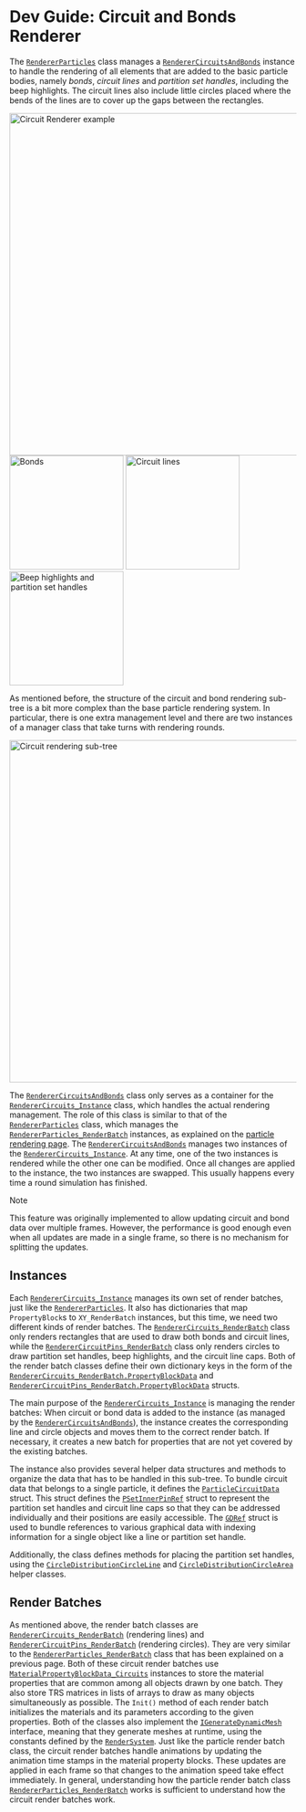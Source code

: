 # Dev Guide: Circuit and Bonds Renderer

The [`RendererParticles`][1] class manages a [`RendererCircuitsAndBonds`][2] instance to handle the rendering of all elements that are added to the basic particle bodies, namely *bonds*, *circuit lines* and *partition set handles*, including the beep highlights.
The circuit lines also include little circles placed where the bends of the lines are to cover up the gaps between the rectangles.

<img src="~/images/circuit_renderer_all.png" alt="Circuit Renderer example" title="Circuit Renderer example" width="600"/>  
<img src="~/images/circuit_renderer_bonds_cropped.png" alt="Bonds" title="Bonds" width="200"/> <img src="~/images/circuit_renderer_lines_cropped.png" alt="Circuit lines" title="Circuit lines" width="200"/> <img src="~/images/circuit_renderer_circles_cropped.png" alt="Beep highlights and partition set handles" title="Beep highlights and partition set handles" width="200"/>

As mentioned before, the structure of the circuit and bond rendering sub-tree is a bit more complex than the base particle rendering system.
In particular, there is one extra management level and there are two instances of a manager class that take turns with rendering rounds.

<img src="~/images/circuit_render_system_overview.png" alt="Circuit rendering sub-tree" title="Circuit rendering sub-tree" width="600"/>

The [`RendererCircuitsAndBonds`][2] class only serves as a container for the [`RendererCircuits_Instance`][3] class, which handles the actual rendering management.
The role of this class is similar to that of the [`RendererParticles`][1] class, which manages the [`RendererParticles_RenderBatch`][4] instances, as explained on the [particle rendering page](particles.md).
The [`RendererCircuitsAndBonds`][2] manages two instances of the [`RendererCircuits_Instance`][3].
At any time, one of the two instances is rendered while the other one can be modified.
Once all changes are applied to the instance, the two instances are swapped.
This usually happens every time a round simulation has finished.
> [!NOTE]
> This feature was originally implemented to allow updating circuit and bond data over multiple frames.
> However, the performance is good enough even when all updates are made in a single frame, so there is no mechanism for splitting the updates.


## Instances

Each [`RendererCircuits_Instance`][3] manages its own set of render batches, just like the [`RendererParticles`][1].
It also has dictionaries that map `PropertyBlock`s to `XY_RenderBatch` instances, but this time, we need two different kinds of render batches.
The [`RendererCircuits_RenderBatch`][6] class only renders rectangles that are used to draw both bonds and circuit lines, while the [`RendererCircuitPins_RenderBatch`][8] class only renders circles to draw partition set handles, beep highlights, and the circuit line caps.
Both of the render batch classes define their own dictionary keys in the form of the [`RendererCircuits_RenderBatch.PropertyBlockData`][5] and [`RendererCircuitPins_RenderBatch.PropertyBlockData`][7] structs.

The main purpose of the [`RendererCircuits_Instance`][3] is managing the render batches:
When circuit or bond data is added to the instance (as managed by the [`RendererCircuitsAndBonds`][2]), the instance creates the corresponding line and circle objects and moves them to the correct render batch.
If necessary, it creates a new batch for properties that are not yet covered by the existing batches.

The instance also provides several helper data structures and methods to organize the data that has to be handled in this sub-tree.
To bundle circuit data that belongs to a single particle, it defines the [`ParticleCircuitData`][9] struct.
This struct defines the [`PSetInnerPinRef`][10] struct to represent the partition set handles and circuit line caps so that they can be addressed individually and their positions are easily accessible.
The [`GDRef`][11] struct is used to bundle references to various graphical data with indexing information for a single object like a line or partition set handle.

Additionally, the class defines methods for placing the partition set handles, using the [`CircleDistributionCircleLine`][12] and [`CircleDistributionCircleArea`][13] helper classes.


## Render Batches

As mentioned above, the render batch classes are [`RendererCircuits_RenderBatch`][6] (rendering lines) and [`RendererCircuitPins_RenderBatch`][7] (rendering circles).
They are very similar to the [`RendererParticles_RenderBatch`][4] class that has been explained on a previous page.
Both of these circuit render batches use [`MaterialPropertyBlockData_Circuits`][14] instances to store the material properties that are common among all objects drawn by one batch.
They also store TRS matrices in lists of arrays to draw as many objects simultaneously as possible.
The `Init()` method of each render batch initializes the materials and its parameters according to the given properties.
Both of the classes also implement the [`IGenerateDynamicMesh`][14] interface, meaning that they generate meshes at runtime, using the constants defined by the [`RenderSystem`][15].
Just like the particle render batch class, the circuit render batches handle animations by updating the animation time stamps in the material property blocks.
These updates are applied in each frame so that changes to the animation speed take effect immediately.
In general, understanding how the particle render batch class [`RendererParticles_RenderBatch`][4] works is sufficient to understand how the circuit render batches work.



[1]: xref:AS2.Visuals.RendererParticles
[2]: xref:AS2.Visuals.RendererCircuitsAndBonds
[3]: xref:AS2.Visuals.RendererCircuits_Instance
[4]: xref:AS2.Visuals.RendererParticles_RenderBatch
[5]: xref:AS2.Visuals.RendererCircuits_RenderBatch.PropertyBlockData
[6]: xref:AS2.Visuals.RendererCircuits_RenderBatch
[7]: xref:AS2.Visuals.RendererCircuitPins_RenderBatch.PropertyBlockData
[8]: xref:AS2.Visuals.RendererCircuitPins_RenderBatch
[9]: xref:AS2.Visuals.RendererCircuits_Instance.ParticleCircuitData
[10]: xref:AS2.Visuals.RendererCircuits_Instance.ParticleCircuitData.PSetInnerPinRef
[11]: xref:AS2.Visuals.RendererCircuits_Instance.GDRef
[12]: xref:AS2.Visuals.CircleDistributionCircleLine
[13]: xref:AS2.Visuals.CircleDistributionCircleArea
[14]: xref:AS2.Visuals.IGenerateDynamicMesh
[15]: xref:AS2.Visuals.RenderSystem
